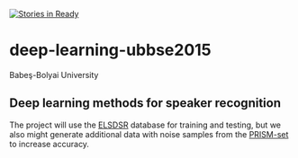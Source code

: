 [![Stories in Ready](https://badge.waffle.io/triqla/deep-learning-ubbse2015.png?label=ready&title=Ready)](https://waffle.io/triqla/deep-learning-ubbse2015)
# deep-learning-ubbse2015
Babeş-Bolyai University
## Deep learning methods for speaker recognition

The project will use the [ELSDSR](http://www.imm.dtu.dk/~lfen/elsdsr/) database for training and testing, but we also might generate additional data with noise samples from the [PRISM-set](https://code.google.com/p/prism-set/) to increase accuracy.

